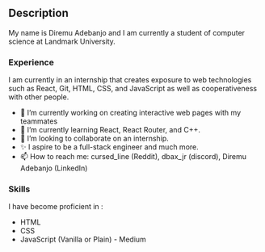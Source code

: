 ## Description

My name is Diremu Adebanjo and I am currently a student of computer science at Landmark University.   

### Experience
I am currently in an internship that creates exposure to web technologies such as React, Git, HTML, CSS, and JavaScript as well as cooperativeness with other people.  

- 🔭 I’m currently working on creating interactive web pages with my teammates  
- 🌱 I’m currently learning React, React Router, and C++.  
- 👯 I’m looking to collaborate on an internship.  
- ✨ I aspire to be a full-stack engineer and much more.  
- 📫 How to reach me: cursed_line (Reddit), dbax_jr (discord), Diremu Adebanjo (LinkedIn)  

### Skills
I have become proficient in :
- HTML
- CSS
- JavaScript (Vanilla or Plain) - Medium
